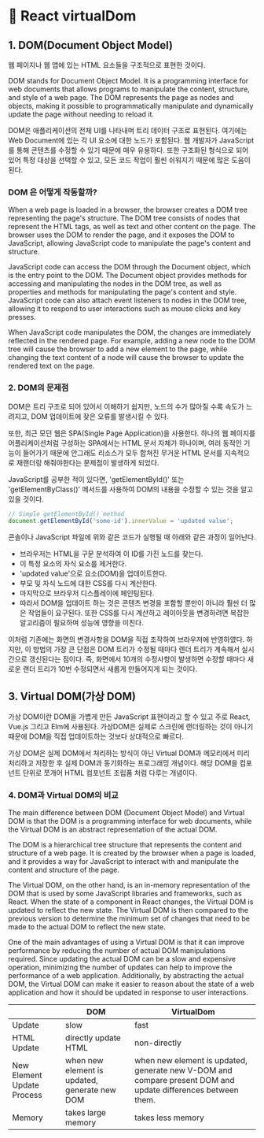 # 🐔 React virtualDom

## 1. DOM(Document Object Model)

웹 페이지나 웹 앱에 있는 HTML 요소들을 구조적으로 표현한 것이다.

DOM stands for Document Object Model. It is a programming interface for web documents that allows programs to manipulate the content, structure, and style of a web page. The DOM represents the page as nodes and objects, making it possible to programmatically manipulate and dynamically update the page without needing to reload it.

DOM은 애플리케이션의 전체 UI를 나타내며 트리 데이터 구조로 표현된다. 여기에는 Web Document에 있는 각 UI 요소에 대한 노드가 포함된다. 웹 개발자가 JavaScript를 통해 콘텐츠를 수정할 수 있기 때문에 매우 유용하다. 또한 구조화된 형식으로 되어 있어 특정 대상을 선택할 수 있고, 모든 코드 작업이 훨씬 쉬워지기 때문에 많은 도움이 된다.

### DOM 은 어떻게 작동할까?

When a web page is loaded in a browser, the browser creates a DOM tree representing the page's structure. The DOM tree consists of nodes that represent the HTML tags, as well as text and other content on the page. The browser uses the DOM to render the page, and it exposes the DOM to JavaScript, allowing JavaScript code to manipulate the page's content and structure.

JavaScript code can access the DOM through the Document object, which is the entry point to the DOM. The Document object provides methods for accessing and manipulating the nodes in the DOM tree, as well as properties and methods for manipulating the page's content and style. JavaScript code can also attach event listeners to nodes in the DOM tree, allowing it to respond to user interactions such as mouse clicks and key presses.

When JavaScript code manipulates the DOM, the changes are immediately reflected in the rendered page. For example, adding a new node to the DOM tree will cause the browser to add a new element to the page, while changing the text content of a node will cause the browser to update the rendered text on the page.

### 2. DOM의 문제점

DOM은 트리 구조로 되어 있어서 이해하기 쉽지만, 노드의 수가 많아질 수록 속도가 느려지고, DOM 업데이트에 잦은 오류를 발생시킬 수 있다.

또한, 최근 모던 웹은 SPA(Single Page Application)을 사용한다. 하나의 웹 페이지를 어플리케이션처럼 구성하는 SPA에서는 HTML 문서 자체가 하나이며, 여러 동적인 기능이 들어가기 때문에 안그래도 리소스가 모두 합쳐진 무거운 HTML 문서를 지속적으로 재랜더링 해줘야한다는 문제점이 발생하게 되었다.

JavaScript를 공부한 적이 있다면, 'getElementById()' 또는 'getElementByClass()' 메서드를 사용하여 DOM의 내용을 수정할 수 있는 것을 알고 있을 것이다.

```js
// Simple getElementById() method
document.getElementById('some-id').innerValue = 'updated value';
```

콘솔이나 JavaScript 파일에 위와 같은 코드가 실행될 때 아래와 같은 과정이 일어난다.

* 브라우저는 HTML을 구문 분석하여 이 ID를 가진 노드를 찾는다.
* 이 특정 요소의 자식 요소를 제거한다.
* 'updated value'으로 요소(DOM)을 업데이트한다.
* 부모 및 자식 노드에 대한 CSS를 다시 계산한다.
* 마지막으로 브라우저 디스플레이에 페인팅된다.
* 따라서 DOM을 업데이트 하는 것은 콘텐츠 변경을 포함할 뿐만이 아니라 훨씬 더 많은 작업들이 요구된다. 또한 CSS를 다시 계산하고 레이아웃을 변경하려면 복잡한 알고리즘이 필요하며 성능에 영향을 미친다.

이처럼 기존에는 화면의 변경사항을 DOM을 직접 조작하여 브라우저에 반영하였다. 하지만, 이 방법의 가장 큰 단점은 DOM 트리가 수정될 때마다 렌더 트리가 계속해서 실시간으로 갱신된다는 점이다. 즉, 화면에서 10개의 수정사항이 발생하면 수정할 때마다 새로운 랜더 트리가 10번 수정되면서 새롭게 만들어지게 되는 것이다.

## 3. Virtual DOM(가상 DOM)

가상 DOM이란 DOM을 가볍게 만든 JavaScript 표현이라고 할 수 있고 주로 React, Vue.js 그리고 Elm에 사용된다. 가상DOM은 실제로 스크린에 랜더링하는 것이 아니기 때문에 DOM을 직접 업데이트하는 것보다 상대적으로 빠르다.

가상 DOM은 실제 DOM에서 처리하는 방식이 아닌 Virtual DOM과 메모리에서 미리 처리하고 저장한 후 실제 DOM과 동기화하는 프로그래밍 개념이다. 해당 DOM을 컴포넌트 단위로 쪼개어 HTML 컴포넌트 조립품 처럼 다루는 개념이다.

### 4. DOM과 Virtual DOM의 비교

The main difference between DOM (Document Object Model) and Virtual DOM is that the DOM is a programming interface for web documents, while the Virtual DOM is an abstract representation of the actual DOM.

The DOM is a hierarchical tree structure that represents the content and structure of a web page. It is created by the browser when a page is loaded, and it provides a way for JavaScript to interact with and manipulate the content and structure of the page.

The Virtual DOM, on the other hand, is an in-memory representation of the DOM that is used by some JavaScript libraries and frameworks, such as React. When the state of a component in React changes, the Virtual DOM is updated to reflect the new state. The Virtual DOM is then compared to the previous version to determine the minimum set of changes that need to be made to the actual DOM to reflect the new state.

One of the main advantages of using a Virtual DOM is that it can improve performance by reducing the number of actual DOM manipulations required. Since updating the actual DOM can be a slow and expensive operation, minimizing the number of updates can help to improve the performance of a web application. Additionally, by abstracting the actual DOM, the Virtual DOM can make it easier to reason about the state of a web application and how it should be updated in response to user interactions.

|                            | DOM                                           | VirtualDom                                                                                                   |
| -------------------------- | --------------------------------------------- | ------------------------------------------------------------------------------------------------------------ |
| Update                     | slow                                          | fast                                                                                                         |
| HTML Update                | directly update HTML                          | non-directly                                                                                                 |
| New Element Update Process | when new element is updated, generate new DOM | when new element is updated, generate new V-DOM and compare present DOM and update differences between them. |
| Memory                     | takes large memory                            | takes less memory                                                                                            |
